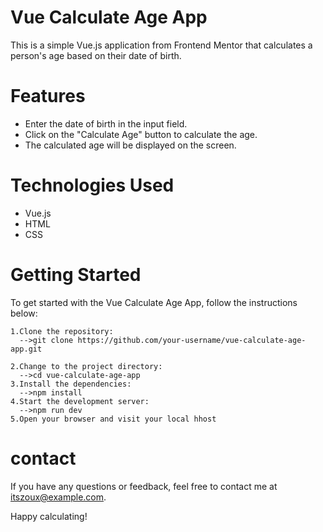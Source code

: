 # Vue Calculate Age App

This is a simple Vue.js application from Frontend Mentor that calculates a person's age based on their date of birth.

# Features

  - Enter the date of birth in the input field.
  - Click on the "Calculate Age" button 
        to calculate the age.
  - The calculated age will be displayed on the screen.

# Technologies Used

  - Vue.js
  - HTML
  - CSS

# Getting Started

To get started with the Vue Calculate Age App, follow the instructions below:

    1.Clone the repository:
      -->git clone https://github.com/your-username/vue-calculate-age-app.git

    2.Change to the project directory:
      -->cd vue-calculate-age-app
    3.Install the dependencies:
      -->npm install
    4.Start the development server:
      -->npm run dev
    5.Open your browser and visit your local hhost

# contact
  If you have any questions or feedback, feel free to contact me at itszoux@example.com.

Happy calculating!
